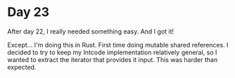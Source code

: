 # Day 23

After day 22, I really needed something easy. And I got it!

Except... I'm doing this in Rust. First time doing mutable shared references. I decided to
try to keep my Intcode implementation relatively general, so I wanted to extract the
iterator that provides it input. This was harder than expected.
